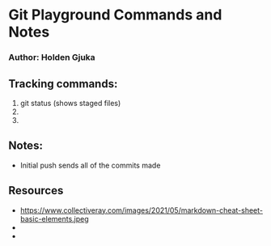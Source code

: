 # Git Playground Commands and Notes

### Author: Holden Gjuka

## Tracking commands:

1. git status (shows staged files)
2. 
3. 



## Notes:
- Initial push sends all of the commits made

## Resources
- https://www.collectiveray.com/images/2021/05/markdown-cheat-sheet-basic-elements.jpeg
- 
- 